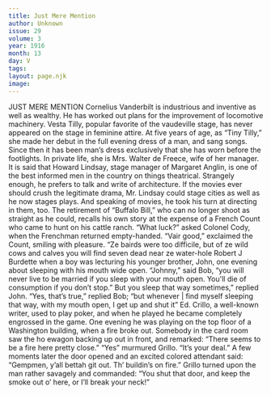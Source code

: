 ```yaml
---
title: Just Mere Mention
author: Unknown
issue: 29
volume: 3
year: 1916
month: 13
day: V
tags:
layout: page.njk
image:
---
```

JUST MERE MENTION       Cornelius Vanderbilt is industrious and inventive as well as wealthy. He has worked out plans for the improvement of locomotive machinery.       Vesta Tilly, popular favorite of the vaudeville stage, has never appeared on the stage in feminine attire. At five years of age, as “Tiny Tilly,” she made her debut in the full evening dress of a man, and sang songs. Since then it has been man’s dress exclusively that she has worn before the footlights. In private life, she is Mrs. Walter de Freece, wife of her manager.       It is said that Howard Lindsay, stage manager of Margaret Anglin, is one of the best informed men in the country on things theatrical. Strangely enough, he prefers to talk and write of architecture. If the movies ever should crush the legitimate drama, Mr. Lindsay could stage cities as well as he now stages plays. And speaking of movies, he took his turn at directing in them, too.       The retirement of “Buffalo Bill,” who can no longer shoot as straight as he could, recalls his own story at the expense of a French Count who came to hunt on his cattle ranch.    “What luck?” asked Colonel Cody, when the Frenchman returned empty-handed.    “Vair good,” exclaimed the Count, smiling with pleasure. “Ze bairds were too difficile, but of ze wild cows and calves you will find seven dead near ze water-hole       Robert J Burdette when a boy was lecturing his younger brother, John, one evening about sleeping with his mouth wide open.    “Johnny,” said Bob, “you will never live to be married if you sleep with your mouth open. You'll die of consumption if you don’t stop.”    But you sleep that way sometimes,” replied John.    “Yes, that’s true,” replied Bob; “but whenever | find myself sleeping that way, with my mouth open, I get up and shut it”       Ed. Crillo, a well-known writer, used to play poker, and when he played he became completely engrossed in the game. One evening he was playing on the top floor of a Washington building, when a fire broke out. Somebody in the card room saw the ho ewagon backing up out in front, and remarked:    “There seems to be a fire here pretty close.”    “Yes” murmured Grillo. “It’s your deal.”    A few moments later the door opened and an excited colored attendant said:    “Gempmen, y’all bettah git out. Th’ buildin’s on fire.”    Grillo turned upon the man rather savagely and commanded: “You shut that door, and keep the smoke out o’ here, or I’ll break your neck!” 


